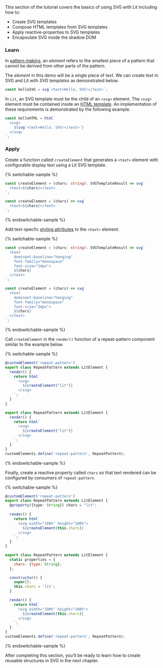 This section of the tutorial covers the basics of using SVG with Lit
including how to:

- Create SVG templates
- Compose HTML templates from SVG templates
- Apply reactive-properties to SVG templates
- Encapsulate SVG inside the shadow DOM

### Learn

In [pattern making](https://www.laurenceking.com/products/how-to-make-repeat-patterns),
an _element_ refers to the smallest piece of a
pattern that cannot be derived from other parts of the pattern.

The _element_ in this demo will be a single piece of text. We can
create text in SVG and Lit with _SVG templates_ as demonstrated below.

```ts
const helloSVG = svg`<text>Hello, SVG!</text>`;
```

In `Lit`, an SVG template must be the child of an `<svg>` element. The
`<svg>` element must be contained inside an [HTML template](https://lit.dev/docs/templates/overview/).
An implementation of these requirements is demonstrated by the following
example.

```ts
const helloHTML = html`
  <svg>
    ${svg`<text>Hello, SVG!</text>`}
  </svg>
`;
```

### Apply

Create a function called `createElement` that generates a `<text>` 
element with configurable display text using a Lit SVG template.

{% switchable-sample %}

```ts
const createElement = (chars: string): SVGTemplateResult => svg`
  <text>${chars}</text>
`;
```

```js
const createElement = (chars) => svg`
  <text>${chars}</text>
`;
```

{% endswitchable-sample %}

Add text-specfic [styling attributes](https://developer.mozilla.org/en-US/docs/Web/SVG/Element/text#global_attributes)
to the `<text>` element.

{% switchable-sample %}

```ts
const createElement = (chars: string): SVGTemplateResult => svg`
  <text
    dominant-baseline="hanging"
    font-family="monospace"
    font-size="24px">
    ${chars}
  </text>
`;
```

```js
const createElement = (chars) => svg`
  <text
    dominant-baseline="hanging"
    font-family="monospace"
    font-size="24px">
    ${chars}
  </text>
`;
```

{% endswitchable-sample %}

Call `createElement` in the `render()` function of a repeat-pattern
component similar to the example below.

{% switchable-sample %}

```ts
@customElement('repeat-pattern')
export class RepeatPattern extends LitElement {        
  render() {
    return html`
      <svg>
        ${createElement("lit")}
      </svg>
    `;
  }
}
```

```js
export class RepeatPattern extends LitElement {
  render() {
    return html`
      <svg>
        ${createElement("lit")}
      </svg>
    `;
  }
}
customElements.define('repeat-pattern', RepeatPattern);
```

{% endswitchable-sample %}


Finally, create a reactive property called `chars` so that text
rendered can be configured by consumers of `repeat-pattern`.

{% switchable-sample %}

```ts
@customElement('repeat-pattern')
export class RepeatPattern extends LitElement {    
  @property({type: String}) chars = "lit";
  
  render() {
    return html`
      <svg width="100%" height="100%">
        ${createElement(this.chars)}
      </svg>
    `;
  }
}
```

```js
export class RepeatPattern extends LitElement {
  static properties = {
    chars: {type: String},
  };

  constructor() {
    super();
    this.chars = 'lit';
  }

  render() {
    return html`
      <svg width="100%" height="100%">
        ${createElement(this.chars)}
      </svg>
    `;
  }
}
customElements.define('repeat-pattern', RepeatPattern);
```

{% endswitchable-sample %}


After completing this section, you'll be ready to learn how to create
reusable structures in SVG in the next chapter.